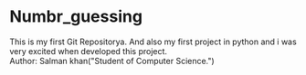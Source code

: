 # Numbr_guessing
This is my first Git Repositorya. And also my first project in python and i was very excited when developed this project.
<br>
Author: Salman khan("Student of Computer Science.")
